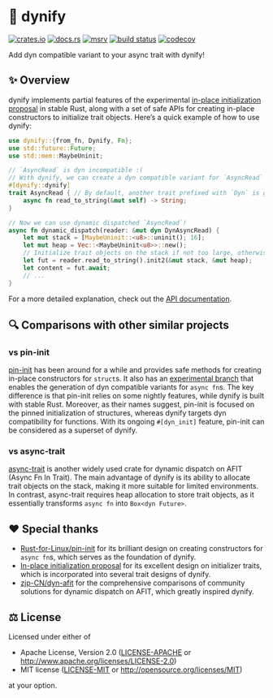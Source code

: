 # 🦕 dynify

[![crates.io](https://img.shields.io/crates/v/dynify)](https://crates.io/crates/dynify)
[![docs.rs](https://img.shields.io/docsrs/dynify)](https://docs.rs/dynify)
[![msrv](https://img.shields.io/crates/msrv/dynify)](https://crates.io/crates/dynify)
[![build status](https://img.shields.io/github/actions/workflow/status/loichyan/dynify/cicd.yml)](https://github.com/loichyan/dynify/actions)
[![codecov](https://img.shields.io/codecov/c/gh/loichyan/dynify)](https://codecov.io/gh/loichyan/dynify)

Add dyn compatible variant to your async trait with dynify!

## ✨ Overview

dynify implements partial features of the experimental
[in-place initialization proposal](https://github.com/rust-lang/lang-team/issues/336)
in stable Rust, along with a set of safe APIs for creating in-place constructors
to initialize trait objects. Here’s a quick example of how to use dynify:

```rust
use dynify::{from_fn, Dynify, Fn};
use std::future::Future;
use std::mem::MaybeUninit;

// `AsyncRead` is dyn incompatible :(
// With dynify, we can create a dyn compatible variant for `AsyncRead` in one line :)
#[dynify::dynify]
trait AsyncRead { // By default, another trait prefixed with `Dyn` is generated.
    async fn read_to_string(&mut self) -> String;
}

// Now we can use dynamic dispatched `AsyncRead`!
async fn dynamic_dispatch(reader: &mut dyn DynAsyncRead) {
    let mut stack = [MaybeUninit::<u8>::uninit(); 16];
    let mut heap = Vec::<MaybeUninit<u8>>::new();
    // Initialize trait objects on the stack if not too large, otherwise on the heap.
    let fut = reader.read_to_string().init2(&mut stack, &mut heap);
    let content = fut.await;
    // ...
}
```

For a more detailed explanation, check out the
[API documentation](https://docs.rs/dynify).

## 🔍 Comparisons with other similar projects

### vs pin-init

[pin-init](https://crates.io/crates/pin-init) has been around for a while and
provides safe methods for creating in-place constructors for `struct`s. It also
has an
[experimental branch](https://github.com/Rust-for-Linux/pin-init/tree/dev/experimental/dyn)
that enables the generation of dyn compatible variants for `async fn`s. The key
difference is that pin-init relies on some nightly features, while dynify is
built with stable Rust. Moreover, as their names suggest, pin-init is focused on
the pinned initialization of structures, whereas dynify targets dyn
compatibility for functions. With its ongoing `#[dyn_init]` feature, pin-init
can be considered as a superset of dynify.

### vs async-trait

[async-trait](https://crates.io/crates/async-trait) is another widely used crate
for dynamic dispatch on AFIT (Async Fn In Trait). The main advantage of dynify
is its ability to allocate trait objects on the stack, making it more suitable
for limited environments. In contrast, async-trait requires heap allocation to
store trait objects, as it essentially transforms `async fn` into
`Box<dyn Future>`.

## ♥️ Special thanks

- [Rust-for-Linux/pin-init](https://github.com/Rust-for-Linux/pin-init) for its
  brilliant design on creating constructors for `async fn`s, which serves as the
  foundation of dynify.
- [In-place initialization proposal](https://hackmd.io/@aliceryhl/BJutRcPblx)
  for its excellent design on initializer traits, which is incorporated into
  several trait designs of dynify.
- [zjp-CN/dyn-afit](https://github.com/zjp-CN/dyn-afit) for the comprehensive
  comparisons of community solutions for dynamic dispatch on AFIT, which greatly
  inspired dynify.

## ⚖️ License

Licensed under either of

- Apache License, Version 2.0 ([LICENSE-APACHE](LICENSE-APACHE) or
  <http://www.apache.org/licenses/LICENSE-2.0>)
- MIT license ([LICENSE-MIT](LICENSE-MIT) or
  <http://opensource.org/licenses/MIT>)

at your option.
